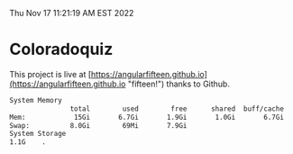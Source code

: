 Thu Nov 17 11:21:19 AM EST 2022

# Coloradoquiz


This project is live at [https://angularfifteen.github.io](https://angularfifteen.github.io "fifteen!") thanks to Github.

```bash
System Memory
               total        used        free      shared  buff/cache   available
Mem:            15Gi       6.7Gi       1.9Gi       1.0Gi       6.7Gi       7.1Gi
Swap:          8.0Gi        69Mi       7.9Gi
System Storage
1.1G	.
```
```bash
